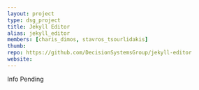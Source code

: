 ```yaml
---
layout: project
type: dsg_project
title: Jekyll Editor
alias: jekyll_editor
members: [charis_dimos, stavros_tsourlidakis]
thumb:
repo: https://github.com/DecisionSystemsGroup/jekyll-editor
website:
---
```

Info Pending

